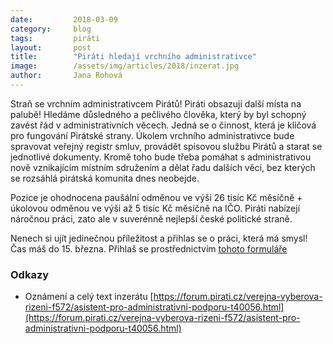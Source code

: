 ```yaml
---
date:         2018-03-09
category:     blog
tags:         piráti
layout:       post
title:        "Piráti hledají vrchního administrativce"
image:        /assets/img/articles/2018/inzerat.jpg
author:       Jana Rohová
---
```


Straň se vrchním administrativcem Pirátů! Piráti obsazují další místa na palubě! Hledáme důsledného a pečlivého člověka, který by byl schopný zavést řád v administrativních věcech. Jedná se o činnost, která je klíčová pro fungování Pirátské strany. Úkolem vrchního administrativce bude spravovat veřejný registr smluv, provádět spisovou službu Pirátů a starat se jednotlivé dokumenty. Kromě toho bude třeba pomáhat s administrativou nově vznikajícím místním sdružením a dělat řadu dalších věcí, bez kterých se rozsáhlá pirátská komunita dnes neobejde. 

Pozice je ohodnocena paušální odměnou ve výši 26 tisíc Kč měsíčně + úkolovou odměnou ve výši až 5 tisíc Kč měsíčně na IČO. Piráti nabízejí náročnou práci, zato ale v suverénně nejlepší české politické straně. 

Nenech si ujít jedinečnou příležitost a přihlas se o práci, která má smysl! Čas máš do 15. března. Přihlaš se prostřednictvím [tohoto formuláře](https://airtable.com/shrPfPC9RkFFWoKup)

### Odkazy 

* Oznámení a celý text inzerátu [https://forum.pirati.cz/verejna-vyberova-rizeni-f572/asistent-pro-administrativni-podporu-t40056.html](https://forum.pirati.cz/verejna-vyberova-rizeni-f572/asistent-pro-administrativni-podporu-t40056.html)


